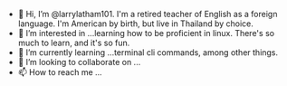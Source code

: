 - 👋 Hi, I’m @larrylatham101.  I'm a retired teacher of English as a foreign language.  I'm American by birth, but live in Thailand by choice.
- 👀 I’m interested in ...learning how to be proficient in linux.  There's so much to learn, and it's so fun. 
- 🌱 I’m currently learning ...terminal cli commands, among other things.
- 💞️ I’m looking to collaborate on ...
- 📫 How to reach me ...

<!---
larrylatham101/larrylatham101 is a ✨ special ✨ repository because its `README.md` (this file) appears on your GitHub profile.
You can click the Preview link to take a look at your changes.
--->
